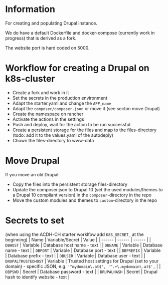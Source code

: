 # Information
For creating and populating Drupal instance.

We do have a default Dockerfile and docker-compose (currently work in progress) that is derived as a fork.

The website port is hard coded on 5000.

# Workflow for creating a Drupal on k8s-cluster
* Create a fork and work in it
* Set the secrets in the production environment
* Adapt the starter.yaml and change the `APP_name`
* Adapt the `composer/composer.json` or move it (see secton move Drupal)
* Create the namespace on rancher
* Activate the actions in the settings
* Push and deploy, wait for the action to be run successful
* Create a persistent storage for the files and map to the files-directory (todo: add it to the values.yaml of the autodeply)
* Chown the files-directory to www-data

# Move Drupal
If you move an old Drupal:
* Copy the files into the persistent storage files-directory
* Update the composer.json to Drupal 10 (set the used modules/themes to a Drupal 10 compliant version) in the `composer`-directory in the repo
* Move the custom modules and themes to `custom`-directory in the repo

# Secrets to set
(when using the ACDH-CH starter worklfow add `K8S_SECRET_` at the beginning)
| Name | Variable/Secret | Value |
| ------ | ------ | ------ |
| `DBHOST` | Variable | Database host name - text |
| `DBNAME` | Variable | Database name - text |
| `DBPORT` | Variable | Database port - text |
| `DBPREFIX` | Variable | Database prefix - text |
| `DBUSER` | Variable | Database user - text |
| `DRUPALTRUSTEDHOST` | Variable | Trusted host settings for Drupal (set to your domain) - specific JSON, e.g. `'^mydomain\.at$', '^.+\.mydomain\.at$',` |
| `DBPSWD` | Secret | Database password - text |
| `DRUPALHASH` | Secret | Drupal hash to identify website - text |

